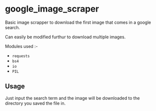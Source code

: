 # google_image_scraper

Basic image scrapper to download the first image that comes in a google search.

Can easily be modified furthur to download multiple images.

Modules used :-
* `requests`
* `bs4`
* `io`
* `PIL`

## Usage

Just input the search term and the image will be downloaded to the directory you saved the file in.
